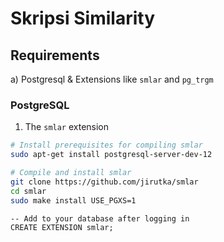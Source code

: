 # Skripsi Similarity

## Requirements

a) Postgresql & Extensions like `smlar` and `pg_trgm`

### PostgreSQL
1) The `smlar` extension
```bash
# Install prerequisites for compiling smlar
sudo apt-get install postgresql-server-dev-12

# Compile and install smlar
git clone https://github.com/jirutka/smlar
cd smlar
sudo make install USE_PGXS=1
```
```postgresql
-- Add to your database after logging in
CREATE EXTENSION smlar;
```
